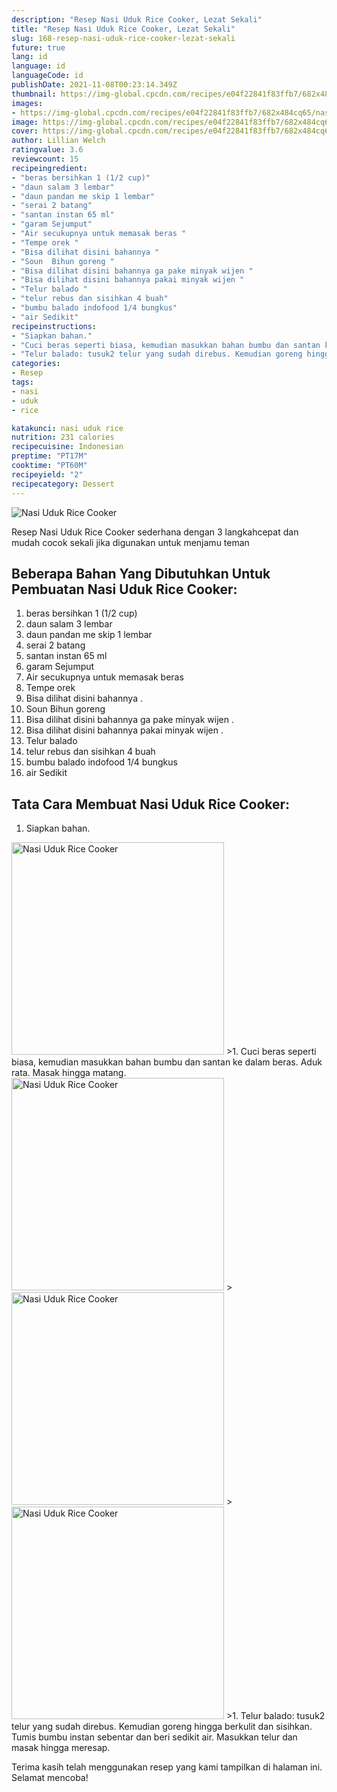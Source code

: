 ```yaml
---
description: "Resep Nasi Uduk Rice Cooker, Lezat Sekali"
title: "Resep Nasi Uduk Rice Cooker, Lezat Sekali"
slug: 168-resep-nasi-uduk-rice-cooker-lezat-sekali
future: true
lang: id
language: id
languageCode: id
publishDate: 2021-11-08T00:23:14.349Z 
thumbnail: https://img-global.cpcdn.com/recipes/e04f22841f83ffb7/682x484cq65/nasi-uduk-rice-cooker-foto-resep-utama.png
images:
- https://img-global.cpcdn.com/recipes/e04f22841f83ffb7/682x484cq65/nasi-uduk-rice-cooker-foto-resep-utama.png
image: https://img-global.cpcdn.com/recipes/e04f22841f83ffb7/682x484cq65/nasi-uduk-rice-cooker-foto-resep-utama.png
cover: https://img-global.cpcdn.com/recipes/e04f22841f83ffb7/682x484cq65/nasi-uduk-rice-cooker-foto-resep-utama.png
author: Lillian Welch
ratingvalue: 3.6
reviewcount: 15
recipeingredient:
- "beras bersihkan 1 (1/2 cup)"
- "daun salam 3 lembar"
- "daun pandan me skip 1 lembar"
- "serai 2 batang"
- "santan instan 65 ml"
- "garam Sejumput"
- "Air secukupnya untuk memasak beras "
- "Tempe orek "
- "Bisa dilihat disini bahannya "
- "Soun  Bihun goreng "
- "Bisa dilihat disini bahannya ga pake minyak wijen "
- "Bisa dilihat disini bahannya pakai minyak wijen "
- "Telur balado "
- "telur rebus dan sisihkan 4 buah"
- "bumbu balado indofood 1/4 bungkus"
- "air Sedikit"
recipeinstructions:
- "Siapkan bahan."
- "Cuci beras seperti biasa, kemudian masukkan bahan bumbu dan santan ke dalam beras. Aduk rata. Masak hingga matang."
- "Telur balado: tusuk2 telur yang sudah direbus. Kemudian goreng hingga berkulit dan sisihkan. Tumis bumbu instan sebentar dan beri sedikit air. Masukkan telur dan masak hingga meresap."
categories:
- Resep
tags:
- nasi
- uduk
- rice

katakunci: nasi uduk rice 
nutrition: 231 calories
recipecuisine: Indonesian
preptime: "PT17M"
cooktime: "PT60M"
recipeyield: "2"
recipecategory: Dessert
---
```



![Nasi Uduk Rice Cooker](https://img-global.cpcdn.com/recipes/e04f22841f83ffb7/682x484cq65/nasi-uduk-rice-cooker-foto-resep-utama.png)

Resep Nasi Uduk Rice Cooker  sederhana dengan 3 langkahcepat dan mudah cocok sekali jika digunakan untuk menjamu teman

<!--inarticleads1-->

## Beberapa Bahan Yang Dibutuhkan Untuk Pembuatan Nasi Uduk Rice Cooker:

1. beras bersihkan 1 (1/2 cup)
1. daun salam 3 lembar
1. daun pandan me skip 1 lembar
1. serai 2 batang
1. santan instan 65 ml
1. garam Sejumput
1. Air secukupnya untuk memasak beras 
1. Tempe orek 
1. Bisa dilihat disini bahannya   . 
1. Soun  Bihun goreng 
1. Bisa dilihat disini bahannya ga pake minyak wijen   . 
1. Bisa dilihat disini bahannya pakai minyak wijen   . 
1. Telur balado 
1. telur rebus dan sisihkan 4 buah
1. bumbu balado indofood 1/4 bungkus
1. air Sedikit



<!--inarticleads2-->

## Tata Cara Membuat Nasi Uduk Rice Cooker:

1. Siapkan bahan.
<img class="lazyload" data-src="https://img-global.cpcdn.com/steps/8b74b953dc1dcf28/160x128cq70/nasi-uduk-rice-cooker-langkah-memasak-1-foto.png" alt="Nasi Uduk Rice Cooker" width="340" height="340">
>1. Cuci beras seperti biasa, kemudian masukkan bahan bumbu dan santan ke dalam beras. Aduk rata. Masak hingga matang.
<img class="lazyload" data-src="https://img-global.cpcdn.com/steps/08aacb51a0ad9208/160x128cq70/nasi-uduk-rice-cooker-langkah-memasak-2-foto.png" alt="Nasi Uduk Rice Cooker" width="340" height="340">
><img class="lazyload" data-src="https://img-global.cpcdn.com/steps/bbfa378a4a1ad107/160x128cq70/nasi-uduk-rice-cooker-langkah-memasak-2-foto.png" alt="Nasi Uduk Rice Cooker" width="340" height="340">
><img class="lazyload" data-src="https://img-global.cpcdn.com/steps/48d1570afd6644a0/160x128cq70/nasi-uduk-rice-cooker-langkah-memasak-2-foto.png" alt="Nasi Uduk Rice Cooker" width="340" height="340">
>1. Telur balado: tusuk2 telur yang sudah direbus. Kemudian goreng hingga berkulit dan sisihkan. Tumis bumbu instan sebentar dan beri sedikit air. Masukkan telur dan masak hingga meresap.




Terima kasih telah menggunakan resep yang kami tampilkan di halaman ini. Selamat mencoba!
